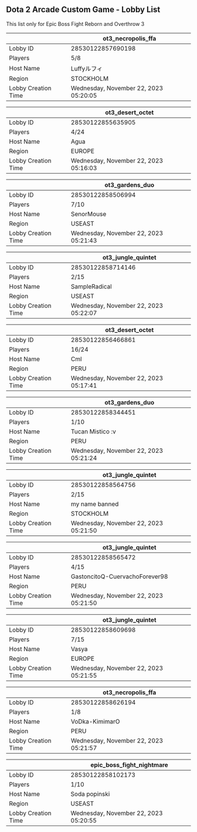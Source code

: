 ## Dota 2 Arcade Custom Game - Lobby List

This list only for Epic Boss Fight Reborn and Overthrow 3

|  | ot3_necropolis_ffa |
| ------ | ------ |
| Lobby ID | 28530122857690198 |
| Players | 5/8 |
| Host Name | Luffyルフィ |
| Region | STOCKHOLM |
| Lobby Creation Time | Wednesday, November 22, 2023 05:20:05 |


|  | ot3_desert_octet |
| ------ | ------ |
| Lobby ID | 28530122855635905 |
| Players | 4/24 |
| Host Name | Agua |
| Region | EUROPE |
| Lobby Creation Time | Wednesday, November 22, 2023 05:16:03 |


|  | ot3_gardens_duo |
| ------ | ------ |
| Lobby ID | 28530122858506994 |
| Players | 7/10 |
| Host Name | SenorMouse |
| Region | USEAST |
| Lobby Creation Time | Wednesday, November 22, 2023 05:21:43 |


|  | ot3_jungle_quintet |
| ------ | ------ |
| Lobby ID | 28530122858714146 |
| Players | 2/15 |
| Host Name | SampleRadical |
| Region | USEAST |
| Lobby Creation Time | Wednesday, November 22, 2023 05:22:07 |


|  | ot3_desert_octet |
| ------ | ------ |
| Lobby ID | 28530122856466861 |
| Players | 16/24 |
| Host Name | Cml |
| Region | PERU |
| Lobby Creation Time | Wednesday, November 22, 2023 05:17:41 |


|  | ot3_gardens_duo |
| ------ | ------ |
| Lobby ID | 28530122858344451 |
| Players | 1/10 |
| Host Name | Tucan Mistico :v |
| Region | PERU |
| Lobby Creation Time | Wednesday, November 22, 2023 05:21:24 |


|  | ot3_jungle_quintet |
| ------ | ------ |
| Lobby ID | 28530122858564756 |
| Players | 2/15 |
| Host Name | my name banned |
| Region | STOCKHOLM |
| Lobby Creation Time | Wednesday, November 22, 2023 05:21:50 |


|  | ot3_jungle_quintet |
| ------ | ------ |
| Lobby ID | 28530122858565472 |
| Players | 4/15 |
| Host Name | GastoncitoQ-CuervachoForever98 |
| Region | PERU |
| Lobby Creation Time | Wednesday, November 22, 2023 05:21:50 |


|  | ot3_jungle_quintet |
| ------ | ------ |
| Lobby ID | 28530122858609698 |
| Players | 7/15 |
| Host Name | Vasya |
| Region | EUROPE |
| Lobby Creation Time | Wednesday, November 22, 2023 05:21:55 |


|  | ot3_necropolis_ffa |
| ------ | ------ |
| Lobby ID | 28530122858626194 |
| Players | 1/8 |
| Host Name | VoDka-KimimarO |
| Region | PERU |
| Lobby Creation Time | Wednesday, November 22, 2023 05:21:57 |


|  | epic_boss_fight_nightmare |
| ------ | ------ |
| Lobby ID | 28530122858102173 |
| Players | 1/10 |
| Host Name | Soda popinski |
| Region | USEAST |
| Lobby Creation Time | Wednesday, November 22, 2023 05:20:55 |


